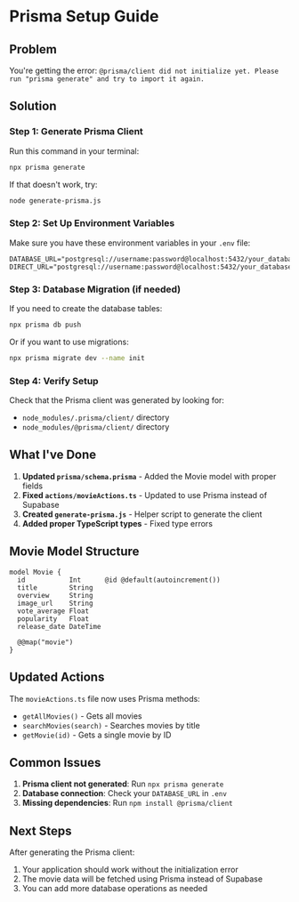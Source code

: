 # Prisma Setup Guide

## Problem
You're getting the error: `@prisma/client did not initialize yet. Please run "prisma generate" and try to import it again.`

## Solution

### Step 1: Generate Prisma Client
Run this command in your terminal:

```bash
npx prisma generate
```

If that doesn't work, try:

```bash
node generate-prisma.js
```

### Step 2: Set Up Environment Variables
Make sure you have these environment variables in your `.env` file:

```env
DATABASE_URL="postgresql://username:password@localhost:5432/your_database"
DIRECT_URL="postgresql://username:password@localhost:5432/your_database"
```

### Step 3: Database Migration (if needed)
If you need to create the database tables:

```bash
npx prisma db push
```

Or if you want to use migrations:

```bash
npx prisma migrate dev --name init
```

### Step 4: Verify Setup
Check that the Prisma client was generated by looking for:
- `node_modules/.prisma/client/` directory
- `node_modules/@prisma/client/` directory

## What I've Done

1. **Updated `prisma/schema.prisma`** - Added the Movie model with proper fields
2. **Fixed `actions/movieActions.ts`** - Updated to use Prisma instead of Supabase
3. **Created `generate-prisma.js`** - Helper script to generate the client
4. **Added proper TypeScript types** - Fixed type errors

## Movie Model Structure

```prisma
model Movie {
  id           Int      @id @default(autoincrement())
  title        String
  overview     String
  image_url    String
  vote_average Float
  popularity   Float
  release_date DateTime

  @@map("movie")
}
```

## Updated Actions

The `movieActions.ts` file now uses Prisma methods:
- `getAllMovies()` - Gets all movies
- `searchMovies(search)` - Searches movies by title
- `getMovie(id)` - Gets a single movie by ID

## Common Issues

1. **Prisma client not generated**: Run `npx prisma generate`
2. **Database connection**: Check your `DATABASE_URL` in `.env`
3. **Missing dependencies**: Run `npm install @prisma/client`

## Next Steps

After generating the Prisma client:
1. Your application should work without the initialization error
2. The movie data will be fetched using Prisma instead of Supabase
3. You can add more database operations as needed 